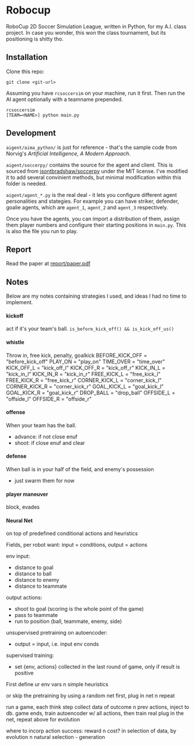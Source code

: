 # Robocup
RoboCup 2D Soccer Simulation League, written in Python, for my A.I. class project. In case you wonder, this won the class tournament, but its positioning is shitty tho.


## Installation

Clone this repo:
```
git clone <git-url>
```

Assuming you have `rcsoccersim` on your machine, run it first. Then run the AI agent optionally with a teamname prepended.

```
rcsoccersim
[TEAM=<NAME>] python main.py
```


## Development

`aigent/aima_python/` is just for reference - that's the sample code from Norvig's *Artificial Intelligence, A Modern Approach*.

`aigent/soccerpy/` contains the source for the agent and client. This is sourced from [jsontbradshaw/soccerpy](https://github.com/jasontbradshaw/soccerpy) under the MIT license. I've modified it to add several convinient methods, but minimal modification within this folder is needed.

`aigent/agent_*.py` is the real deal - it lets you configure different agent personalities and stategies. For example you can have striker, defender, goalie agents, which are `agent_1`, `agent_2` and `agent_3` respectively.

Once you have the agents, you can import a distribution of them, assign them player numbers and configure their starting positions in `main.py`. This is also the file you run to play.


## Report

Read the paper at [report/paper.pdf](./report/paper.pdf)

## Notes
Below are my notes containing strategies I used, and ideas I had no time to implement.


#### kickoff
act if it's your team's ball.
`is_before_kick_off() && is_kick_off_us()`

#### whistle
Throw in, free kick, penalty, goalkick
BEFORE_KICK_OFF = "before_kick_off"
PLAY_ON = "play_on"
TIME_OVER = "time_over"
KICK_OFF_L = "kick_off_l"
KICK_OFF_R = "kick_off_r"
KICK_IN_L = "kick_in_l"
KICK_IN_R = "kick_in_r"
FREE_KICK_L = "free_kick_l"
FREE_KICK_R = "free_kick_r"
CORNER_KICK_L = "corner_kick_l"
CORNER_KICK_R = "corner_kick_r"
GOAL_KICK_L = "goal_kick_l"
GOAL_KICK_R = "goal_kick_r"
DROP_BALL = "drop_ball"
OFFSIDE_L = "offside_l"
OFFSIDE_R = "offside_r"

#### offense
When your team has the ball.
- advance: if not close enuf
- shoot: if close enuf and clear

#### defense
When ball is in your half of the field, and enemy's possession
- just swarm them for now

#### player maneuver
block, evades


####  Neural Net
on top of predefined conditional actions and heuristics

Fields, per robot
want: input = conditions, output = actions

env input:
- distance to goal
- distance to ball
- distance to enemy
- distance to teammate

output actions:
- shoot to goal (scoring is the whole point of the game)
- pass to teammate
- run to position (ball, teammate, enemy, side)

unsupervised pretraining on autoencoder:
- output = input, i.e. input env conds

supervised training:
- set {env, actions} collected in the last round of game, only if result is positive


First define ur env vars n simple heuristics

or skip the pretraining by using a random net first, plug in net n repeat

run a game, each think step collect data of outcome n prev actions, inject to db.
game ends, train autoencoder w/ all actions, then train real
plug in the net, repeat above for evolution

where to incorp action success: reward n cost? in selection of data, by evolution n natural selection - generation